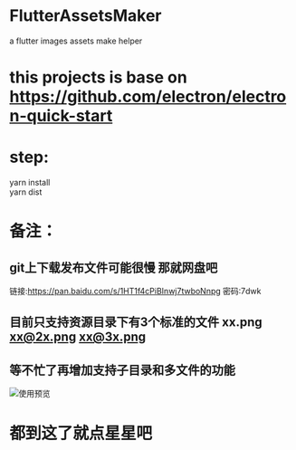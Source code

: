 # FlutterAssetsMaker
a flutter images assets make helper

# this projects is base on https://github.com/electron/electron-quick-start

# step:  
yarn install  
yarn dist

# 备注：
## git上下载发布文件可能很慢 那就网盘吧  
链接:https://pan.baidu.com/s/1HT1f4cPiBInwj7twboNnpg  密码:7dwk
## 目前只支持资源目录下有3个标准的文件 xx.png xx@2x.png xx@3x.png
## 等不忙了再增加支持子目录和多文件的功能

![使用预览](https://github.com/wangdenkun/FlutterAssetsMaker/blob/master/preview.gif)

# 都到这了就点星星吧